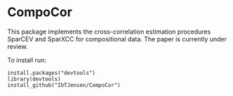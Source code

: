 # CompoCor
This package implements the cross-correlation estimation procedures SparCEV and SparXCC for compositional data. The paper is currently under review.

To install run:
```
install.packages("devtools")
library(devtools)
install_github("IbTJensen/CompoCor")
```
